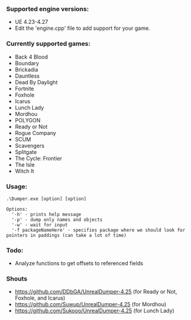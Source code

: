 ### Supported engine versions: 
- UE 4.23-4.27
- Edit the 'engine.cpp' file to add support for your game.
### Currently supported games:
 - Back 4 Blood
 - Boundary
 - Brickadia
 - Dauntless
 - Dead By Daylight
 - Fortnite
 - Foxhole
 - Icarus
 - Lunch Lady
 - Mordhou
 - POLYGON
 - Ready or Not
 - Rogue Company
 - SCUM
 - Scavengers
 - Splitgate
 - The Cycle: Frontier
 - The Isle
 - Witch It
### Usage:
```
.\Dumper.exe [option] [option]
```
```
Options:
  '-h' - prints help message
  '-p' - dump only names and objects
  '-w' - wait for input
  '-f packageNameHere' - specifies package where we should look for pointers in paddings (can take a lot of time)
```
### Todo:
- Analyze functions to get offsets to referenced fields

### Shouts
- https://github.com/DDbGA/UnrealDumper-4.25 (for Ready or Not, Foxhole, and Icarus)
- https://github.com/Suwup/UnrealDumper-4.25 (for Mordhou)
- https://github.com/Sukooo/UnrealDumper-4.25 (for Lunch Lady)
